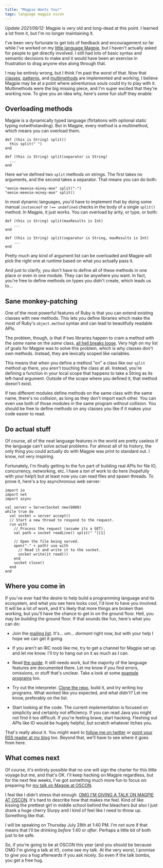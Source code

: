```yaml
---
title: "Magpie Wants You!"
tags: language magpie oscon
---
```


<div class="update">

*Update 2021/09/12:* Magpie is very old and long-dead at this point. I learned a
lot from it, but I'm no longer maintaining it.

</div>

I've been very fortunate to get lots of feedback and encouragement so far while
I've worked on my [little language Magpie][magpie], but I haven't actually asked
for people to get directly involved. I still had lots of basic syntax and
semantic decisions to make and it would have been an exercise in frustration to
drag anyone else along through that.

[magpie]: https://magpie-lang.org/

I may be entirely wrong, but I think I'm past the worst of that. Now that
[classes][], [patterns][], and [multimethods][] are implemented and working, I
believe Magpie may be at a point where adventurous souls could try to play with
it. Multimethods were the big missing piece, and I'm super excited that they're
working now. To give you an idea why, here's some fun stuff they enable:

[classes]: http://magpie-lang.org/classes.html
[patterns]: http://magpie-lang.org/patterns.html
[multimethods]: http://magpie-lang.org/multimethods.html

## Overloading methods

Magpie is a dynamically typed language (flirtations with optional static typing
notwithstanding). But in Magpie, every method is a multimethod, which means you
can overload them.

```magpie
def (this is String) split()
  this split(" ")
end

def (this is String) split(separator is String)
  ...
end
```

Here we've defined two `split` methods on strings. The first takes no
arguments, and the second takes a separator. That means you can do both:

```magpie
"eenie-meenie-miney-moe" split("-")
"eenie-meenie-miney-moe" split()
```

In most dynamic languages, you'd have to implement that by doing some manual
`instanceof` or `!== undefined` checks in the body of a single `split()` method.
In Magpie, it just works. You can overload by arity, or type, or both:

```magpie
def (this is String) split(maxResults is Int)
    ...
end

def (this is String) split(separator is String, maxResults is Int)
    ...
end
```

Pretty much any kind of argument list can be overloaded and Magpie will pick the
right one at runtime based on what you actually pass it.

And just to clarify, you don't have to define all of these methods in one place
or even in one module. They can be anywhere you want. In fact, you're free to
define methods on types you didn't create, which leads us to...

## Sane monkey-patching

One of the most powerful features of Ruby is that you can extend existing
classes with new methods. This lets you define libraries which make the most of
Ruby's `object.method` syntax and can lead to beautifully readable APIs.

The problem, though, is that if two libraries happen to cram a method with the
*same* name on the *same* class, [all hell breaks loose][hell]. Very high on my
list of goals for Magpie was to solve this problem, which is why classes don't
own methods. Instead, they are lexically scoped like variables.

[hell]: https://web.archive.org/web/20110809115625/http://www.benjamincoe.com/post/6234388028/why-i-hate-ruby-or-at-least-some-common-practices-of

This means that when you define a method "on" a class like our `split` method up
there, you aren't touching the class at all. Instead, you're defining a function
in your local scope that happens to take a String as its left-hand argument.
Outside of the scope where you defined it, that method doesn't exist.

If two different modules define methods on the same class with the same name,
there's no collision, as long as they don't import each other. You can even use
both of those modules in the same program without collision. You should be free
to define methods on any classes you like if it makes your code easier to read.

## Do actual stuff

Of course, all of the neat language features in the world are pretty useless if
the language can't solve actual problems. For almost all of its history, the
only thing you could actually do with Magpie was print to standard out. I know,
not very inspiring.

Fortunately, I'm finally getting to the fun part of building real APIs for file
IO, concurrency, networking, etc. I have a *ton* of work to do here (hopefully
with your help!) but at least now you can read files and spawn threads. To prove
it, here's a toy asynchronous web server:

```magpie
import io
import net
import async

val server = ServerSocket new(8080)
while true do
  val socket = server accept()
  // Start a new thread to respond to the request.
  run with
    // Process the request (assume its a GET).
    val path = socket readLine() split(" ")[1]

    // Open the file being served.
    open("." + path) use with
      // Read it and write it to the socket.
      socket write(it read())
    end
    socket close()
  end
end
```

## Where you come in

If you've ever had the desire to help build a programming language and its
ecosystem, and what you see here looks cool, I'd love to have you involved. It
will be a lot of work, and it's likely that more things are broken than working,
but you'll have the chance to get in on the ground floor. Hell, you may be
*building* the ground floor. If that sounds like fun, here's what you can do:

*   Join the [mailing list][]. It's... um... *dormant* right now, but with your
    help I hope we can get it going.

*   If you aren't an IRC noob like me, try to get a channel for Magpie set up
    and let me know. I'll try to hang out on it as much as I can.

*   Read [the guide][magpie]. It still needs work, but the majority of the
    language features are documented there. Let me know if you find errors,
    omissions, or stuff that's unclear. Take a look at some [example programs][]
    too.

*   Try out the interpreter. [Clone the repo][repo], build it, and try writing
    toy programs. What worked like you expected, and what didn't? Let me know,
    preferably on the list.

*   Start looking at the code. The current implementation is focused on
    simplicity and certainly not efficiency. If you can read Java you might not
    find it too difficult. If you're feeling brave, start hacking. Fleshing out
    APIs like IO would be hugely helpful, but scratch whatever itches you.

[mailing list]: https://groups.google.com/g/magpie-lang?pli=1
[example programs]: https://github.com/munificent/magpie/tree/master/example
[repo]: https://github.com/munificent/magpie

That's really about it. You might want to [follow me on twitter][twitter] or
[point your RSS reader at my blog][blog] too. Beyond that, we'll have to see
where it goes from here.

[twitter]: https://twitter.com/munificentbob
[blog]: https://journal.stuffwithstuff.com

## What comes next

Of course, it's entirely possible that no one will sign the charter for this
little voyage but me, and that's OK. I'll keep hacking on Magpie regardless,
but for the next few weeks, I've got something much more fun to focus on:
preparing for [my talk on Magpie at OSCON][talk].

[talk]: https://web.archive.org/web/20111105005623/http://www.oscon.com/oscon2011/public/schedule/detail/18551

I feel like I didn't stress that enough. [OMG I'M GIVING A TALK ON MAGPIE AT
OSCON][talk]. It's hard to describe how that makes me feel. Kind of like kissing
the prettiest girl in middle school behind the bleachers but also I just drank a
huge cherry Slurpy and I kind of feel like I need to throw up. Something like
that.

I will be speaking on Thursday July 28th at 1:40 PM. I'm not sure if that means
that I'll be drinking *before* 1:40 or *after*. Perhaps a little bit of both
just to be safe.

So, if you're going to be at OSCON this year (and you should be because OMG I'm
giving a talk at it!), come see my talk. At the very worst, I promise to give
you a hug afterwards if you ask nicely. So even if the talk bombs, you get a
free hug.
